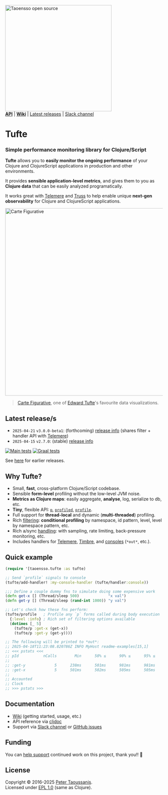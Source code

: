 <a href="https://www.taoensso.com/clojure" title="More stuff by @ptaoussanis at www.taoensso.com"><img src="https://www.taoensso.com/open-source.png" alt="Taoensso open source" width="340"/></a>  
[**API**][cljdoc] | [**Wiki**][GitHub wiki] | [Latest releases](#latest-releases) | [Slack channel][]

# Tufte

### Simple performance monitoring library for Clojure/Script

**Tufte** allows you to **easily monitor the ongoing performance** of your Clojure and ClojureScript applications in production and other environments.

It provides **sensible application-level metrics**, and gives them to you as **Clojure data** that can be easily analyzed programatically.

It works great with [Telemere](https://www.taoensso.com/telemere) and [Truss](https://www.taoensso.com/truss) to help enable unique **next-gen observability** for Clojure and ClojureScript applications.

<img width="600" src="../../raw/master/hero.png" alt="Carte Figurative"/>

> [Carte Figurative](https://en.wikipedia.org/wiki/Charles_Joseph_Minard#The_map_of_Napoleon's_Russian_campaign), one of [Edward Tufte](https://en.wikipedia.org/wiki/Edward_Tufte)'s favourite data visualizations.

## Latest release/s

- `2025-04-21` `v3.0.0-beta1`: (forthcoming) [release info](../../releases/tag/v3.0.0-beta1) (shares filter + handler API with [Telemere](https://www.taoensso.com/telemere))
- `2025-04-15` `v2.7.0`: (stable) [release info](../../releases/tag/v2.7.0)

[![Main tests][Main tests SVG]][Main tests URL]
[![Graal tests][Graal tests SVG]][Graal tests URL]

See [here][GitHub releases] for earlier releases.

## Why Tufte?

- Small, **fast**, cross-platform Clojure/Script codebase.
- Sensible **form-level** profiling without the low-level JVM noise.
- **Metrics as Clojure maps**: easily aggregate, **analyse**, log, serialize to db, etc.
- **Tiny**, flexible API: [`p`](https://cljdoc.org/d/com.taoensso/tufte/CURRENT/api/taoensso.tufte#p), [`profiled`](https://cljdoc.org/d/com.taoensso/tufte/CURRENT/api/taoensso.tufte#profiled), [`profile`](https://cljdoc.org/d/com.taoensso/tufte/CURRENT/api/taoensso.tufte#profile).
- Full support for **thread-local** and dynamic (**multi-threaded**) profiling.
- Rich [filtering](https://cljdoc.org/d/com.taoensso/tufte/CURRENT/api/taoensso.tufte#help:filters): **conditional profiling** by namespace, id pattern, level, level by namespace pattern, etc.
- Rich a/sync [handling](https://cljdoc.org/d/com.taoensso/tufte/CURRENT/api/taoensso.tufte#help:handler-dispatch-options): with sampling, rate limiting, back-pressure monitoring, etc.
- Includes handlers for [Telemere](https://cljdoc.org/d/com.taoensso/tufte/CURRENT/api/taoensso.tufte.telemere#handler:telemere), [Timbre](https://cljdoc.org/d/com.taoensso/tufte/CURRENT/api/taoensso.tufte.timbre#handler:timbre), and [consoles](https://cljdoc.org/d/com.taoensso/tufte/CURRENT/api/taoensso.tufte#handler:console) (`*out*`, etc.).

## Quick example

```clojure
(require '[taoensso.tufte :as tufte)

;; Send `profile` signals to console
(tufte/add-handler! :my-console-handler (tufte/handler:console))

;;; Define a couple dummy fns to simulate doing some expensive work
(defn get-x [] (Thread/sleep 500)             "x val")
(defn get-y [] (Thread/sleep (rand-int 1000)) "y val")

;; Let's check how these fns perform:
(tufte/profile   ; Profile any `p` forms called during body execution
  {:level :info} ; Rich set of filtering options available
  (dotimes [_ 5]
    (tufte/p :get-x (get-x))
    (tufte/p :get-y (get-y))))

;; The following will be printed to *out*:
;; 2025-04-18T11:23:08.820786Z INFO MyHost readme-examples[15,1]
;; <<< pstats <<<
;; pId           nCalls        Min      50% ≤      90% ≤      95% ≤      99% ≤        Max       Mean   MAD      Clock  Total
;;
;; :get-y             5      238ms      501ms      981ms      981ms      981ms      981ms      618ms  ±42%      3.09s    55%
;; :get-x             5      501ms      502ms      505ms      505ms      505ms      505ms      503ms   ±0%      2.51s    45%
;;
;; Accounted                                                                                                    5.60s   100%
;; Clock                                                                                                        5.60s   100%
;; >>> pstats >>>
```

## Documentation

- [Wiki][GitHub wiki] (getting started, usage, etc.)
- API reference via [cljdoc][cljdoc]
- Support via [Slack channel][] or [GitHub issues][]

## Funding

You can [help support][sponsor] continued work on this project, thank you!! 🙏

## License

Copyright &copy; 2016-2025 [Peter Taoussanis][].  
Licensed under [EPL 1.0](LICENSE.txt) (same as Clojure).

<!-- Common -->

[GitHub releases]: ../../releases
[GitHub issues]:   ../../issues
[GitHub wiki]:     ../../wiki
[Slack channel]: https://www.taoensso.com/tufte/slack

[Peter Taoussanis]: https://www.taoensso.com
[sponsor]:          https://www.taoensso.com/sponsor

<!-- Project -->

[cljdoc]: https://cljdoc.org/d/com.taoensso/tufte/CURRENT/api/taoensso.tufte

[Clojars SVG]: https://img.shields.io/clojars/v/com.taoensso/tufte.svg
[Clojars URL]: https://clojars.org/com.taoensso/tufte

[Main tests SVG]:  https://github.com/taoensso/tufte/actions/workflows/main-tests.yml/badge.svg
[Main tests URL]:  https://github.com/taoensso/tufte/actions/workflows/main-tests.yml
[Graal tests SVG]: https://github.com/taoensso/tufte/actions/workflows/graal-tests.yml/badge.svg
[Graal tests URL]: https://github.com/taoensso/tufte/actions/workflows/graal-tests.yml

